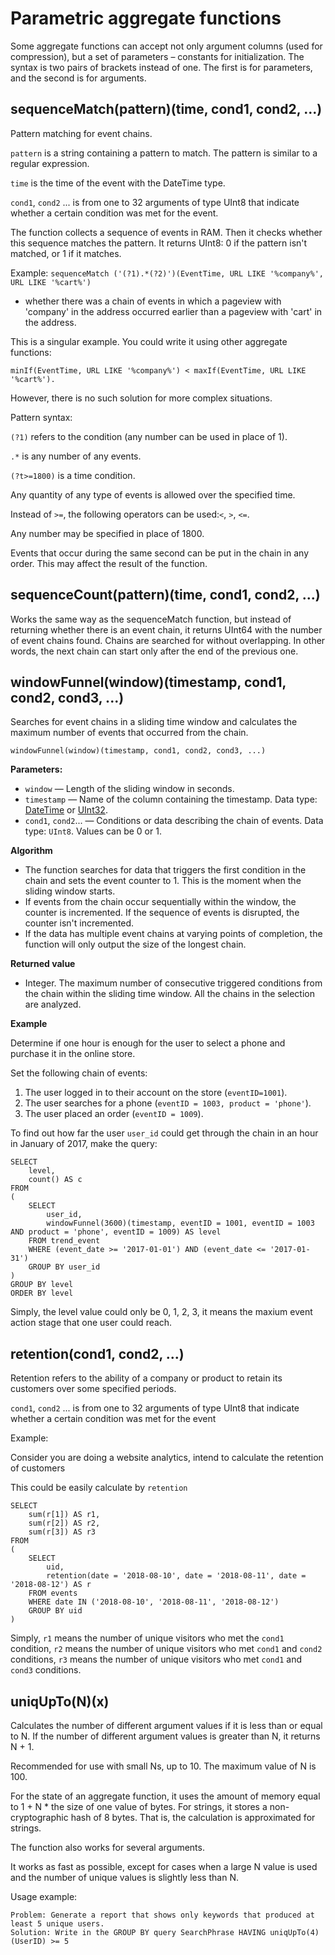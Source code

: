 <a name="aggregate_functions_parametric"></a>

# Parametric aggregate functions

Some aggregate functions can accept not only argument columns (used for compression), but a set of parameters – constants for initialization. The syntax is two pairs of brackets instead of one. The first is for parameters, and the second is for arguments.

## sequenceMatch(pattern)(time, cond1, cond2, ...)

Pattern matching for event chains.

`pattern` is a string containing a pattern to match. The pattern is similar to a regular expression.

`time` is the time of the event with the DateTime type.

`cond1`, `cond2` ... is from one to 32 arguments of type UInt8 that indicate whether a certain condition was met for the event.

The function collects a sequence of events in RAM. Then it checks whether this sequence matches the pattern. It returns UInt8: 0 if the pattern isn't matched, or 1 if it matches.

Example: `sequenceMatch ('(?1).*(?2)')(EventTime, URL LIKE '%company%', URL LIKE '%cart%')`

- whether there was a chain of events in which a pageview with 'company' in the address occurred earlier than a pageview with 'cart' in the address.

This is a singular example. You could write it using other aggregate functions:

```text
minIf(EventTime, URL LIKE '%company%') < maxIf(EventTime, URL LIKE '%cart%').
```

However, there is no such solution for more complex situations.

Pattern syntax:

`(?1)` refers to the condition (any number can be used in place of 1).

`.*` is any number of any events.

`(?t>=1800)` is a time condition.

Any quantity of any type of events is allowed over the specified time.

Instead of `>=`, the following operators can be used:`<`, `>`, `<=`.

Any number may be specified in place of 1800.

Events that occur during the same second can be put in the chain in any order. This may affect the result of the function.

## sequenceCount(pattern)(time, cond1, cond2, ...)

Works the same way as the sequenceMatch function, but instead of returning whether there is an event chain, it returns UInt64 with the number of event chains found. Chains are searched for without overlapping. In other words, the next chain can start only after the end of the previous one.

## windowFunnel(window)(timestamp, cond1, cond2, cond3, ...)

Searches for event chains in a sliding time window and calculates the maximum number of events that occurred from the chain.

    windowFunnel(window)(timestamp, cond1, cond2, cond3, ...)
    

**Parameters:**

- `window` — Length of the sliding window in seconds.
- `timestamp` — Name of the column containing the timestamp. Data type: [DateTime](../../data_types/datetime.md#data_type-datetime) or [UInt32](../../data_types/int_uint.md#data_type-int).
- `cond1`, `cond2`... — Conditions or data describing the chain of events. Data type: `UInt8`. Values can be 0 or 1.

**Algorithm**

- The function searches for data that triggers the first condition in the chain and sets the event counter to 1. This is the moment when the sliding window starts.
- If events from the chain occur sequentially within the window, the counter is incremented. If the sequence of events is disrupted, the counter isn't incremented.
- If the data has multiple event chains at varying points of completion, the function will only output the size of the longest chain.

**Returned value**

- Integer. The maximum number of consecutive triggered conditions from the chain within the sliding time window. All the chains in the selection are analyzed.

**Example**

Determine if one hour is enough for the user to select a phone and purchase it in the online store.

Set the following chain of events:

1. The user logged in to their account on the store (`eventID=1001`).
2. The user searches for a phone (`eventID = 1003, product = 'phone'`).
3. The user placed an order (`eventID = 1009`).

To find out how far the user `user_id` could get through the chain in an hour in January of 2017, make the query:

    SELECT
        level,
        count() AS c
    FROM
    (
        SELECT
            user_id,
            windowFunnel(3600)(timestamp, eventID = 1001, eventID = 1003 AND product = 'phone', eventID = 1009) AS level
        FROM trend_event
        WHERE (event_date >= '2017-01-01') AND (event_date <= '2017-01-31')
        GROUP BY user_id
    )
    GROUP BY level
    ORDER BY level
    

Simply, the level value could only be 0, 1, 2, 3, it means the maxium event action stage that one user could reach.

## retention(cond1, cond2, ...)

Retention refers to the ability of a company or product to retain its customers over some specified periods.

`cond1`, `cond2` ... is from one to 32 arguments of type UInt8 that indicate whether a certain condition was met for the event

Example:

Consider you are doing a website analytics, intend to calculate the retention of customers

This could be easily calculate by `retention`

    SELECT
        sum(r[1]) AS r1,
        sum(r[2]) AS r2,
        sum(r[3]) AS r3
    FROM
    (
        SELECT
            uid, 
            retention(date = '2018-08-10', date = '2018-08-11', date = '2018-08-12') AS r
        FROM events
        WHERE date IN ('2018-08-10', '2018-08-11', '2018-08-12')
        GROUP BY uid
    )
    

Simply, `r1` means the number of unique visitors who met the `cond1` condition, `r2` means the number of unique visitors who met `cond1` and `cond2` conditions, `r3` means the number of unique visitors who met `cond1` and `cond3` conditions.

## uniqUpTo(N)(x)

Calculates the number of different argument values ​​if it is less than or equal to N. If the number of different argument values is greater than N, it returns N + 1.

Recommended for use with small Ns, up to 10. The maximum value of N is 100.

For the state of an aggregate function, it uses the amount of memory equal to 1 + N \* the size of one value of bytes. For strings, it stores a non-cryptographic hash of 8 bytes. That is, the calculation is approximated for strings.

The function also works for several arguments.

It works as fast as possible, except for cases when a large N value is used and the number of unique values is slightly less than N.

Usage example:

```text
Problem: Generate a report that shows only keywords that produced at least 5 unique users.
Solution: Write in the GROUP BY query SearchPhrase HAVING uniqUpTo(4)(UserID) >= 5
```